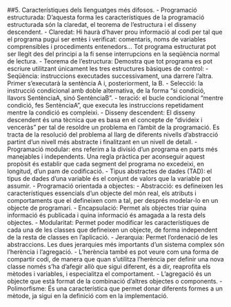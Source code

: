 ##5. Característiques dels llenguatges més difosos.
    - Programació estructurada:
    D’aquesta forma les característiques de la programació estructurada són la claredat, el teorema de l’estructura i el disseny descendent.
        - Claredat: Hi haurà d’haver prou informació al codi per tal que el programa pugui ser entès i verificat: comentaris, noms de variables comprensibles i procediments
          entenedors... Tot programa estructurat pot ser llegit des del principi a la fi sense interrupcions en la seqüència normal de lectura.
        - Teorema de l’estructura: Demostra que tot programa es pot escriure utilitzant únicament les tres estructures bàsiques de control:
            - Seqüència: instruccions executades successivament, una darrere l’altra. Primer s’executarà la sentència A i, posteriorment, la B.
            - Selecció: la instrucció condicional amb doble alternativa, de la forma “si condició, llavors SentènciaA, sinó SentènciaB”.
            - teració:  el bucle condicional “mentre condició, fes SentènciaA”, que executa les instruccions repetidament mentre la condició es compleixi.
        - Disseny descendent: El disseny descendent és una tècnica que es basa en el concepte de “divideix i venceràs” per tal de resoldre un problema en l’àmbit de la programació. Es tracta
          de la resolució del problema al llarg de diferents nivells d’abstracció partint d’un
          nivell més abstracte i finalitzant en un nivell de detall.
        - Programació modular: ens referim a la divisió d’un programa en parts més manejables i independents. Una regla pràctica per aconseguir aquest
          propòsit és establir que cada segment del programa no excedeixi, en longitud, d’un pam de codificació.
        - Tipus abstractes de dades (TAD): el tipus de dades d’una variable és el conjunt de valors que la variable pot assumir.
    - Programació orientada a objectes:
        - Abstracció: es defineixen les característiques essencials d’un objecte del món real, els atributs i comportaments que el defineixen com a tal, per després modelar-lo en un objecte de programari.
        - Encapsulació: Permet als objectes triar quina informació és publicada i quina informació és amagada a la resta dels objectes.
        - Modularitat: Permet poder modificar les característiques de cada una de les classes que defineixen un objecte, de forma independent de la resta de classes en l’aplicació.
        - Jerarquia: Permet l’ordenació de les abstraccions. Les dues jerarquies més importants d’un sistema complex són l’herència i l’agregació.
            - L’herència també es pot veure com una forma de compartir codi, de manera que
            quan s’utilitza l’herència per definir una nova classe només s’ha d’afegir allò
            que sigui diferent, és a dir, reaprofita els mètodes i variables, i especialitza el
            comportament.
            - L’agregació és un objecte que està format de la combinació d’altres objectes o
            components.
        - Polimorfisme: És una característica que permet donar diferents formes a un mètode, ja sigui en
        la definició com en la implementació.
